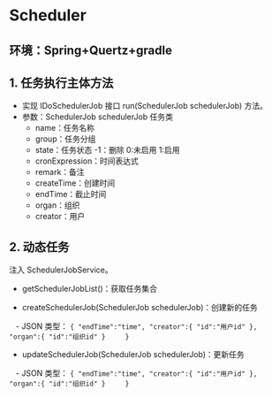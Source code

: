# Scheduler

## 环境：Spring+Quertz+gradle

## 1. 任务执行主体方法

- 实现 IDoSchedulerJob 接口 run(SchedulerJob schedulerJob) 方法。
- 参数：SchedulerJob schedulerJob 任务类
    - name：任务名称
    - group：任务分组
    - state：任务状态 -1：删除 0:未启用  1:启用
    - cronExpression：时间表达式
    - remark：备注
    - createTime：创建时间
    - endTime：截止时间
    - organ：组织
    - creator：用户

## 2. 动态任务 
注入 SchedulerJobService。
- getSchedulerJobList()：获取任务集合

- createSchedulerJob(SchedulerJob schedulerJob)：创建新的任务

    - JSON 类型：
     ```
     {
        "endTime":"time",
        "creator":{
          "id":"用户id"
        },
        "organ":{
          "id":"组织id"
        }
     }
     ```
     
- updateSchedulerJob(SchedulerJob schedulerJob)：更新任务

    - JSON 类型：
    ```
    {
        "endTime":"time",
        "creator":{
          "id":"用户id"
        },
        "organ":{
          "id":"组织id"
        }
     }
    ```
    
    
